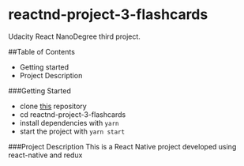 # reactnd-project-3-flashcards
Udacity React NanoDegree third project.

##Table of Contents
* Getting started
* Project Description

###Getting Started
* clone [this](https://github.com/victoralfonsoperez/reactnd-project-3-flashcards) repository
* cd reactnd-project-3-flashcards
* install dependencies with `yarn` 
* start the project with `yarn start`

###Project Description
This is a React Native project developed using react-native and redux

